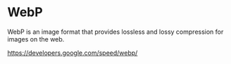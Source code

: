 # WebP

WebP is an image format that provides lossless and lossy compression for images on the web.

https://developers.google.com/speed/webp/ 
